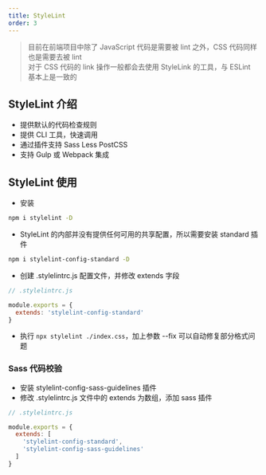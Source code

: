 ```yaml
---
title: StyleLint
order: 3
---
```


> 目前在前端项目中除了 JavaScript 代码是需要被 lint 之外，CSS 代码同样也是需要去被 lint <br>
> 对于 CSS 代码的 link 操作一般都会去使用 StyleLink 的工具，与 ESLint 基本上是一致的

## StyleLint 介绍

- 提供默认的代码检查规则
- 提供 CLI 工具，快速调用
- 通过插件支持 Sass Less PostCSS
- 支持 Gulp 或 Webpack 集成

## StyleLint 使用

- 安装

```bash
npm i stylelint -D
```

- StyleLint 的内部并没有提供任何可用的共享配置，所以需要安装 standard 插件

```bash
npm i stylelint-config-standard -D
```

- 创建 .stylelintrc.js 配置文件，并修改 extends 字段

```js
// .stylelintrc.js

module.exports = {
  extends: 'stylelint-config-standard'
}
```

- 执行 `npx stylelint ./index.css`，加上参数 --fix 可以自动修复部分格式问题

### Sass 代码校验

- 安装 stylelint-config-sass-guidelines 插件
- 修改 .stylelintrc.js 文件中的 extends 为数组，添加 sass 插件

```js
// .stylelintrc.js

module.exports = {
  extends: [
    'stylelint-config-standard',
    'stylelint-config-sass-guidelines'
  ]
}
```